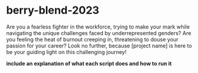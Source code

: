 # berry-blend-2023
Are you a fearless fighter in the workforce, trying to make your mark while navigating the unique challenges faced by underrepresented genders? Are you feeling the heat of burnout creeping in, threatening to douse your passion for your career? Look no further, because [project name] is here to be your guiding light on this challenging journey!

**include an explanation of what each script does and how to run it**
